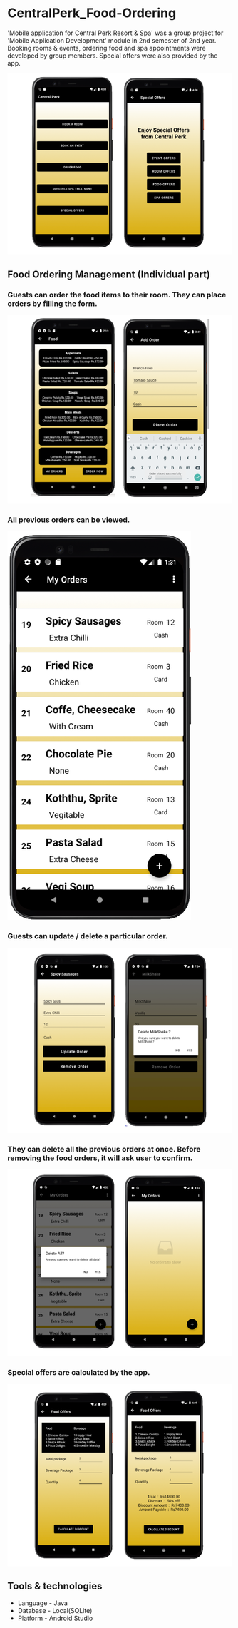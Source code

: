 # CentralPerk_Food-Ordering
'Mobile application for Central Perk Resort & Spa' was a group project for 'Mobile Application Development' module in 2nd semester of 2nd year. Booking rooms & events, ordering food and spa appointments were developed by group members. Special offers were also provided by the app.

![](images/Home.png)

## Food Ordering Management (Individual part)

### Guests can order the food items to their room. They can place orders by filling the form.
![](images/Add.png)

### All previous orders can be viewed.
![](images/READ.png)

### Guests can update / delete a particular order.
![](images/Update.png)

### They can delete all the previous orders at once. Before removing the food orders, it will ask user to confirm.
![](images/Delete.png)

### Special offers are calculated by the app.
![](images/Offers.png)

## Tools & technologies
- Language - Java
- Database - Local(SQLite)
- Platform - Android Studio

